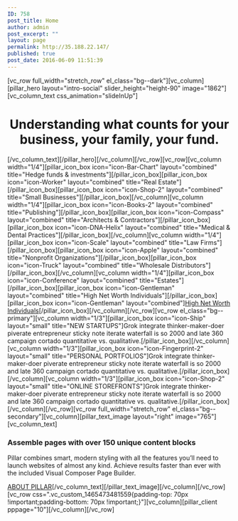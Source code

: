 ```yaml
---
ID: 758
post_title: Home
author: admin
post_excerpt: ""
layout: page
permalink: http://35.188.22.147/
published: true
post_date: 2016-06-09 11:51:39
---
```

[vc_row full_width="stretch_row" el_class="bg--dark"][vc_column][pillar_hero layout="intro-social" slider_height="height-90" image="1862"][vc_column_text css_animation="slideInUp"]
<h1 style="text-align: center;">Understanding what counts for your business, your family, your fund.</h1>
[/vc_column_text][/pillar_hero][/vc_column][/vc_row][vc_row][vc_column width="1/4"][pillar_icon_box icon="icon-Bar-Chart" layout="combined" title="Hedge funds &amp; investments"][/pillar_icon_box][pillar_icon_box icon="icon-Worker" layout="combined" title="Real Estate"][/pillar_icon_box][pillar_icon_box icon="icon-Shop-2" layout="combined" title="Small Businesses"][/pillar_icon_box][/vc_column][vc_column width="1/4"][pillar_icon_box icon="icon-Books-2" layout="combined" title="Publishing"][/pillar_icon_box][pillar_icon_box icon="icon-Compass" layout="combined" title="Architects &amp; Contractors"][/pillar_icon_box][pillar_icon_box icon="icon-DNA-Helix" layout="combined" title="Medical &amp; Dental Practices"][/pillar_icon_box][/vc_column][vc_column width="1/4"][pillar_icon_box icon="icon-Scale" layout="combined" title="Law Firms"][/pillar_icon_box][pillar_icon_box icon="icon-Apple" layout="combined" title="Nonprofit Organizations"][/pillar_icon_box][pillar_icon_box icon="icon-Truck" layout="combined" title="Wholesale Distributors"][/pillar_icon_box][/vc_column][vc_column width="1/4"][pillar_icon_box icon="icon-Conference" layout="combined" title="Estates"][/pillar_icon_box][pillar_icon_box icon="icon-Gentleman" layout="combined" title="High Net Worth Individuals"][/pillar_icon_box][pillar_icon_box icon="icon-Gentleman" layout="combined"]<a href="/industries-we-serve/high-net-worth-individuals/?customize_changeset_uuid=da7c94b2-c45a-42f1-8636-d1a3b0e8868d&amp;customize_messenger_channel=preview-0">High Net Worth Individuals</a>[/pillar_icon_box][/vc_column][/vc_row][vc_row el_class="bg--primary"][vc_column width="1/3"][pillar_icon_box icon="icon-Ship" layout="small" title="NEW STARTUPS"]Grok integrate thinker-maker-doer piverate entrepreneur sticky note iterate waterfall is so 2000 and late 360 campaign cortado quantitative vs. qualitative.[/pillar_icon_box][/vc_column][vc_column width="1/3"][pillar_icon_box icon="icon-Fingerprint-2" layout="small" title="PERSONAL PORTFOLIOS"]Grok integrate thinker-maker-doer piverate entrepreneur sticky note iterate waterfall is so 2000 and late 360 campaign cortado quantitative vs. qualitative.[/pillar_icon_box][/vc_column][vc_column width="1/3"][pillar_icon_box icon="icon-Shop-2" layout="small" title="ONLINE STOREFRONTS"]Grok integrate thinker-maker-doer piverate entrepreneur sticky note iterate waterfall is so 2000 and late 360 campaign cortado quantitative vs. qualitative.[/pillar_icon_box][/vc_column][/vc_row][vc_row full_width="stretch_row" el_class="bg--secondary"][vc_column][pillar_text_image layout="right" image="765"][vc_column_text]
<h3>Assemble pages with over 150 unique content blocks</h3>
Pillar combines smart, modern styling with all the features you’ll need to launch websites of almost any kind. Achieve results faster than ever with the included Visual Composer Page Builder.

<a href="/pages/about-company/"><span class="btn__text">ABOUT PILLAR</span></a>[/vc_column_text][/pillar_text_image][/vc_column][/vc_row][vc_row css=".vc_custom_1465473481559{padding-top: 70px !important;padding-bottom: 70px !important;}"][vc_column][pillar_client pppage="10"][/vc_column][/vc_row]
